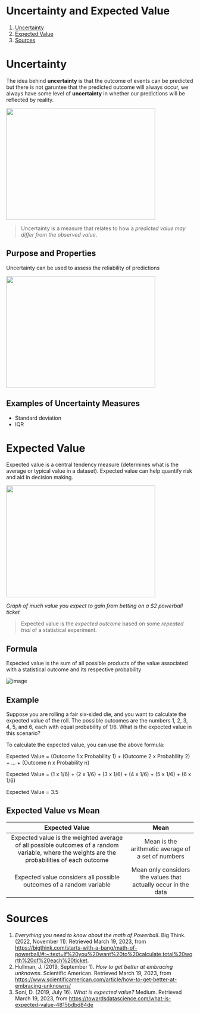 # Uncertainty and Expected Value
1. [Uncertainty](#an)
2. [Expected Value](#ex)
3. [Sources](#sr)


# Uncertainty <a id="an"></a>
The idea behind **uncertainty** is that the outcome of events can be predicted but there is not garuntee that the predicted outcome will always occur, we always have some level of **uncertainty** in whether our predictions will be reflected by reality. 

<img src="https://user-images.githubusercontent.com/53871641/226346250-321985ce-2ba8-4c71-bc8b-01d08655d365.png" width ="400" height = "300">

> Uncertainty is a measure that relates to how a *predicted value may differ from the observed value*.

## Purpose and Properties
Uncertainty can be used to assess the reliability of predictions

<img src="https://user-images.githubusercontent.com/53871641/226337532-c9ea556c-88a6-47b5-87a4-f1682fa7cab8.png" width ="400" height = "300">

## Examples of Uncertainty Measures
- Standard deviation
- IQR

# Expected Value <a id="ex"></a>
Expected value is a central tendency measure (determines what is the average or typical value in a dataset). Expected value can help quantify risk and aid in decision making. 

<img src="https://user-images.githubusercontent.com/53871641/226346488-f4b99a0e-7ecb-4887-91b0-e2d4a48dd041.png" width ="400" height = "300">

*Graph of much value you expect to gain from betting on a $2 powerball ticket*

> Expected value is the *expected outcome* based on some *repeated trial* of a statistical experiment. 

## Formula
Expected value is the sum of all possible products of the value associated with a statistical outcome and its respective probability

![image](https://user-images.githubusercontent.com/53871641/226344389-56cd32fe-4a60-4461-8a13-e53a30705a9a.png)

## Example
Suppose you are rolling a fair six-sided die, and you want to calculate the expected value of the roll. The possible outcomes are the numbers 1, 2, 3, 4, 5, and 6, each with equal probability of 1/6. What is the expected value in this scenario?

To calculate the expected value, you can use the above formula:

Expected Value = (Outcome 1 x Probability 1) + (Outcome 2 x Probability 2) + ... + (Outcome n x Probability n)

Expected Value = (1 x 1/6) + (2 x 1/6) + (3 x 1/6) + (4 x 1/6) + (5 x 1/6) + (6 x 1/6)

Expected Value = 3.5

## Expected Value vs Mean
| Expected Value  | Mean |
| :---: | :---: |
| Expected value is the weighted average of all possible outcomes of a random variable, where the weights are the probabilities of each outcome | Mean is the arithmetic average of a set of numbers |
|Expected value considers all possible outcomes of a random variable | Mean only considers the values that actually occur in the data |

# Sources <a id="sr"></a>
1. _Everything you need to know about the math of Powerball_. Big Think. (2022, November 11). Retrieved March 19, 2023, from https://bigthink.com/starts-with-a-bang/math-of-powerball/#:~:text=If%20you%20want%20to%20calculate,total%20worth%20of%20each%20ticket.
2. Hullman, J. (2019, September 1). _How to get better at embracing unknowns_. Scientific American. Retrieved March 19, 2023, from https://www.scientificamerican.com/article/how-to-get-better-at-embracing-unknowns/
3. Soni, D. (2019, July 16). _What is expected value?_ Medium. Retrieved March 19, 2023, from https://towardsdatascience.com/what-is-expected-value-4815bdbd84de


